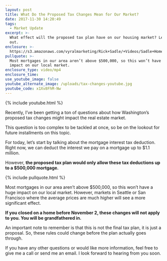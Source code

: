 ```yaml
---
layout: post
title: What Do the Proposed Tax Changes Mean for Our Market?
date: 2017-11-30 14:20:49
tags:
  - Market Update
excerpt: >-
  What effect will the proposed tax plan have on our housing market? Let’s find
  out.
enclosure: >-
  https://s3.amazonaws.com/vyralmarketing/Rick+Sadle/+Videos/Sadle+Home+Selling+Team-+What+Do+the+Proposed+Tax+Changes+Mean+for+Our+Market%253F.mp4
pullquote: >-
  Most mortgages in our area aren’t above $500,000, so this won’t have a huge
  impact on our local market.
enclosure_type: video/mp4
enclosure_time:
use_youtube_image: false
youtube_alternate_image: /uploads/tax-changes-youtube.jpg
youtube_code: x1Xv8FhM-Nw
---
```



{% include youtube.html %}

Recently, I’ve been getting a ton of questions about how Washington’s proposed tax changes might impact the real estate market.

This question is too complex to be tackled at once, so be on the lookout for future installments on this topic.

For today, let’s start by talking about the mortgage interest tax deduction. Right now, we can deduct the interest we pay on a mortgage up to $1.1 million.

However, **the proposed tax plan would only allow these tax deductions up to a $500,000 mortgage.**

{% include pullquote.html %}

Most mortgages in our area aren’t above $500,000, so this won’t have a huge impact on our local market. However, markets in Seattle or San Francisco where the average prices are much higher will see a more significant effect.

**If you closed on a home before November 2, these changes will not apply to you. You will be grandfathered in.**

An important note to remember is that this is not the final tax plan, it is just a proposal. So, these rules could change before the plan actually goes through.

If you have any other questions or would like more information, feel free to give me a call or send me an email. I look forward to hearing from you soon.